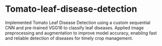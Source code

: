 # Tomato-leaf-disease-detection
Implemented Tomato Leaf Disease Detection using a custom sequential CNN and pre-trained VGG16 to classify leaf diseases. Applied image preprocessing and augmentation to improve model accuracy, enabling fast and reliable detection of diseases for timely crop management.

